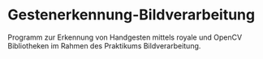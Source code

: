# Gestenerkennung-Bildverarbeitung
 Programm zur Erkennung von Handgesten mittels royale und OpenCV Bibliotheken im Rahmen des Praktikums Bildverarbeitung.
